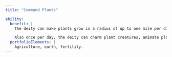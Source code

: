 ```yaml
---
title: "Command Plants"

ability:
  benefit: |
    The deity can make plants grow in a radius of up to one mile per divine rank once per day. The deity can use this ability even in a place where no plants grow, though in this case the plants wither and die after one day. This ability works like the _plant growth_ spell, except that it cannot be countered except by a deity of higher rank than the deity using the ability.

    Also once per day, the deity can charm plant creatures, animate plants, or make them entangle its foes. This ability functions like the _command plants_ spell, except that its maximum duration is one day no matter which option the deity chooses. At any one time, the deity can charm a number of plant creatures equal to its divine rank with this ability, regardless of Hit Dice.
  portfolioElements: |
    Agriculture, earth, fertility.
---
```

